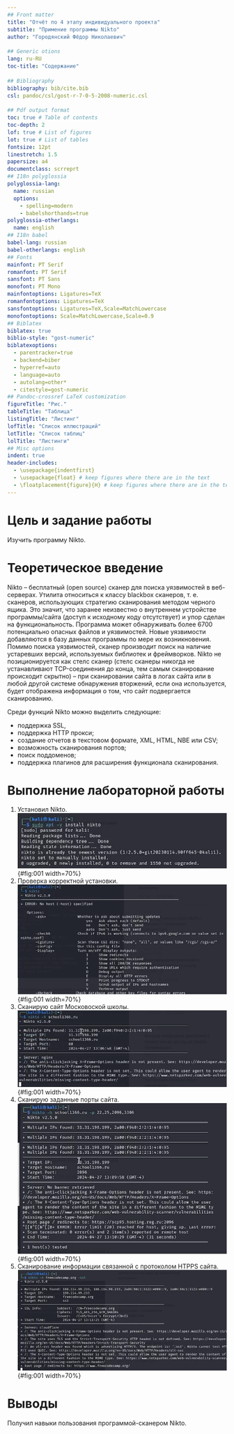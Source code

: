 ```yaml
---
## Front matter
title: "Отчёт по 4 этапу индивидуального проекта"
subtitle: "Примение программы Nikto"
author: "Городянский Фёдор Николаевич"

## Generic otions
lang: ru-RU
toc-title: "Содержание"

## Bibliography
bibliography: bib/cite.bib
csl: pandoc/csl/gost-r-7-0-5-2008-numeric.csl

## Pdf output format
toc: true # Table of contents
toc-depth: 2
lof: true # List of figures
lot: true # List of tables
fontsize: 12pt
linestretch: 1.5
papersize: a4
documentclass: scrreprt
## I18n polyglossia
polyglossia-lang:
  name: russian
  options:
	- spelling=modern
	- babelshorthands=true
polyglossia-otherlangs:
  name: english
## I18n babel
babel-lang: russian
babel-otherlangs: english
## Fonts
mainfont: PT Serif
romanfont: PT Serif
sansfont: PT Sans
monofont: PT Mono
mainfontoptions: Ligatures=TeX
romanfontoptions: Ligatures=TeX
sansfontoptions: Ligatures=TeX,Scale=MatchLowercase
monofontoptions: Scale=MatchLowercase,Scale=0.9
## Biblatex
biblatex: true
biblio-style: "gost-numeric"
biblatexoptions:
  - parentracker=true
  - backend=biber
  - hyperref=auto
  - language=auto
  - autolang=other*
  - citestyle=gost-numeric
## Pandoc-crossref LaTeX customization
figureTitle: "Рис."
tableTitle: "Таблица"
listingTitle: "Листинг"
lofTitle: "Список иллюстраций"
lotTitle: "Список таблиц"
lolTitle: "Листинги"
## Misc options
indent: true
header-includes:
  - \usepackage{indentfirst}
  - \usepackage{float} # keep figures where there are in the text
  - \floatplacement{figure}{H} # keep figures where there are in the text
---
```


# Цель и задание работы

Изучить программу Nikto.


# Теоретическое введение

Nikto – бесплатный (open source) сканер для поиска уязвимостей в веб-серверах. Утилита относиться к классу blackbox сканеров, т. е. сканеров, использующих стратегию сканирования методом черного ящика. Это значит, что заранее неизвестно о внутреннем устройстве программы/сайта (доступ к исходному коду отсутствует) и упор сделан на функциональность. Программа может обнаруживать более 6700 потенциально опасных файлов и уязвимостей. Новые уязвимости добавляются в базу данных программы по мере их возникновения. Помимо поиска уязвимостей, сканер производит поиск на наличие устаревших версий, используемых библиотек и фреймворков. Nikto не позиционируется как стелс сканер (стелс сканеры никогда не устанавливают TCP-соединения до конца, тем самым сканирование происходит скрытно) – при сканировании сайта в логах сайта или в любой другой системе обнаружения вторжений, если она используется, будет отображена информация о том, что сайт подвергается сканированию.

Среди функций Nikto можно выделить следующие:

- поддержка SSL,
- поддержка HTTP прокси;
- создание отчетов в текстовом формате, XML, HTML, NBE или CSV;
- возможность сканирования портов;
- поиск поддоменов;
- поддержка плагинов для расширения функционала сканирования.

# Выполнение лабораторной работы

1. Установил Nikto.
![Установка программы](image/1.png){#fig:001 width=70%}
2. Проверка корректной установки.
![Проверка](image/2.png){#fig:001 width=70%}
3. Сканирую сайт Московоской школы.
![Сканирование сайта](image/3.png){#fig:001 width=70%}
4. Сканирую заданные порты сайта.
![Сканированние портов сайта](image/4.png){#fig:001 width=70%}
5. Сканирование информации связанной с протоколом HTPPS сайта.
![Получение информации протокола сайта](image/5.png){#fig:001 width=70%}

# Выводы

Получил навыки пользования программой-сканером Nikto.